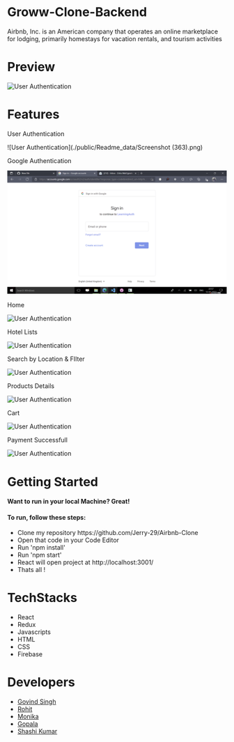 # Groww-Clone-Backend
Airbnb, Inc. is an American company that operates an online marketplace for lodging, primarily homestays for vacation rentals, and tourism activities
# Preview
![User Authentication](./public/Readme_data/projectprev.gif)

# Features
<p>User Authentication </p>

![User Authentication](./public/Readme_data/Screenshot (363).png)

<p>Google Authentication</p>

![User Authentication](./public/Images/shot1.png)

<p>Home</p>

![User Authentication](./public/Readme_data/Screenshot(363).png)

<p>Hotel Lists</p>

![User Authentication](./public/Readme_data/Screenshot(363).png)

<p>Search by Location & FIlter</p>

![User Authentication](./public/Readme_data/Screenshot(361).png)

<p>Products Details</p>

![User Authentication](./public/Readme_data/Screenshot(362).png)

<p>Cart</p>

![User Authentication](./public/Readme_data/Screenshot(363).png)

<p>Payment Successfull</p>

![User Authentication](./public/Readme_data/Screenshot(363).png)

# Getting Started

<h4>Want to run in your local Machine? Great!<h4>

<h4>To run, follow these steps:</h4>

  <ul>
    <li>Clone my repository https://github.com/Jerry-29/Airbnb-Clone</li>
    <li>Open that code in your Code Editor</li>
    <li>Run 'npm install'</li>
    <li>Run 'npm start'</li>
    <li>React will open project at http://localhost:3001/
    <li>Thats all !</li>
  </ul>
  
  # TechStacks
  <ul>
  <li>React</li>
  <li>Redux</li>
  <li>Javascripts</li> 
  <li>HTML</li>
  <li>CSS</li>
  <li>Firebase</li> 
  </ul>
  
  # Developers
<ul>
  <li><a href="https://github.com/Jerry-29">Govind Singh</a>
  </li>
   <li>
     <a href="https://github.com/Rohit8483">
     Rohit
       <a/>
  </li>
   <li>
     <a href="https://github.com/monika-4oop">
     Monika
     </a>
  </li>
   <li>
     <a href="https://github.com/gopala1995">
     Gopala
     </a>
  </li>
   <li>
     <a href="https://github.com/shashifw11">
     Shashi Kumar
     </a>
  </li>
  </ul>
